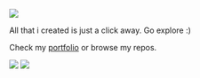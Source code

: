 <p>
  <img  src="https://github.com/reddyfede/reddyfede/assets/106488356/31669b05-869f-4ab4-8489-4ecf74a8cdf9">
</p>

<p>
  All that i created is just a click away.
  Go explore :)

  Check my <a href='https://reddyfede.netlify.app/'>portfolio</a>
  or browse my repos.
</p>

<p>
  <img src="https://github-readme-stats.vercel.app/api?username=reddyfede&show_icons=true&theme=transparent">
  <img src="https://streak-stats.demolab.com/?user=reddyfede&theme=transparent&border_radius=4.5&date_format=j%20M%5B%20Y%5D&card_width=350">
</p>


